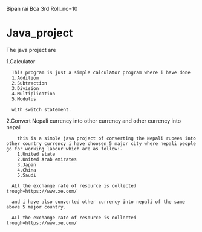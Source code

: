 Bipan rai
Bca 3rd 
Roll_no=10


# Java_project
The java project are

1.Calculator
    
      This program is just a simple calculator program where i have done 
      1.Additiom
      2.Subtraction
      3.Division 
      4.Multiplication
      5.Modulus

      with switch statement.

2.Convert Nepali currency into other currency and other currency into nepali
       
        this is a simple java project of converting the Nepali rupees into other country currency i have choosen 5 major city where nepali people go for working labour which are as follow:-
        1.United state
        2.United Arab emirates
        3.Japan
        4.China
        5.Saudi

      ALl the exchange rate of resource is collected trough=https://www.xe.com/

      and i have also converted other currency into nepali of the same above 5 major country.

      ALl the exchange rate of resource is collected trough=https://www.xe.com/
